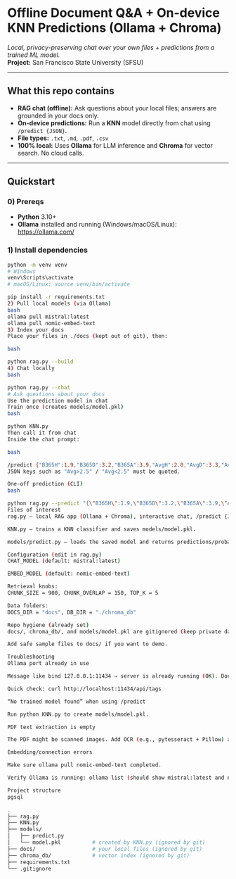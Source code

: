 # Offline Document Q&A + On-device KNN Predictions (Ollama + Chroma)
_Local, privacy-preserving chat over your own files + predictions from a trained ML model._  
**Project:** San Francisco State University (SFSU)

---

## What this repo contains
- **RAG chat (offline):** Ask questions about your local files; answers are grounded in your docs only.
- **On-device predictions:** Run a **KNN** model directly from chat using `/predict {JSON}`.
- **File types:** `.txt`, `.md`, `.pdf`, `.csv`
- **100% local:** Uses **Ollama** for LLM inference and **Chroma** for vector search. No cloud calls.

---

## Quickstart

### 0) Prereqs
- **Python** 3.10+  
- **Ollama** installed and running (Windows/macOS/Linux): <https://ollama.com/>

### 1) Install dependencies
```bash
python -m venv venv
# Windows
venv\Scripts\activate
# macOS/Linux: source venv/bin/activate

pip install -r requirements.txt
2) Pull local models (via Ollama)
bash
ollama pull mistral:latest
ollama pull nomic-embed-text
3) Index your docs
Place your files in ./docs (kept out of git), then:

bash

python rag.py --build
4) Chat locally
bash

python rag.py --chat
# Ask questions about your docs
Use the prediction model in chat
Train once (creates models/model.pkl)
bash

python KNN.py
Then call it from chat
Inside the chat prompt:

bash

/predict {"B365H":1.9,"B365D":3.2,"B365A":3.9,"AvgH":2.0,"AvgD":3.3,"AvgA":3.6,"PSH":1.95,"PSD":3.4,"PSA":3.7,"Avg>2.5":1.95,"Avg<2.5":1.85,"AHCh":-0.5}
JSON keys such as "Avg>2.5" / "Avg<2.5" must be quoted.

One-off prediction (CLI)
bash

python rag.py --predict "{\"B365H\":1.9,\"B365D\":3.2,\"B365A\":3.9,\"AvgH\":2.0,\"AvgD\":3.3,\"AvgA\":3.6,\"PSH\":1.95,\"PSD\":3.4,\"PSA\":3.7,\"Avg>2.5\":1.95,\"Avg<2.5\":1.85,\"AHCh\":-0.5}"
Files of interest
rag.py — local RAG app (Ollama + Chroma), interactive chat, /predict {JSON} support.

KNN.py — trains a KNN classifier and saves models/model.pkl.

models/predict.py — loads the saved model and returns predictions/probabilities.

Configuration (edit in rag.py)
CHAT_MODEL (default: mistral:latest)

EMBED_MODEL (default: nomic-embed-text)

Retrieval knobs:
CHUNK_SIZE = 900, CHUNK_OVERLAP = 150, TOP_K = 5

Data folders:
DOCS_DIR = "docs", DB_DIR = "./chroma_db"

Repo hygiene (already set)
docs/, chroma_db/, and models/model.pkl are gitignored (keep private data local).

Add safe sample files to docs/ if you want to demo.

Troubleshooting
Ollama port already in use

Message like bind 127.0.0.1:11434 ⇒ server is already running (OK). Don’t run ollama serve again.

Quick check: curl http://localhost:11434/api/tags

“No trained model found” when using /predict

Run python KNN.py to create models/model.pkl.

PDF text extraction is empty

The PDF might be scanned images. Add OCR (e.g., pytesseract + Pillow) as a future enhancement.

Embedding/connection errors

Make sure ollama pull nomic-embed-text completed.

Verify Ollama is running: ollama list (should show mistral:latest and nomic-embed-text).

Project structure
pgsql

.
├── rag.py
├── KNN.py
├── models/
│   ├── predict.py
│   └── model.pkl          # created by KNN.py (ignored by git)
├── docs/                  # your local files (ignored by git)
├── chroma_db/             # vector index (ignored by git)
├── requirements.txt
└── .gitignore
